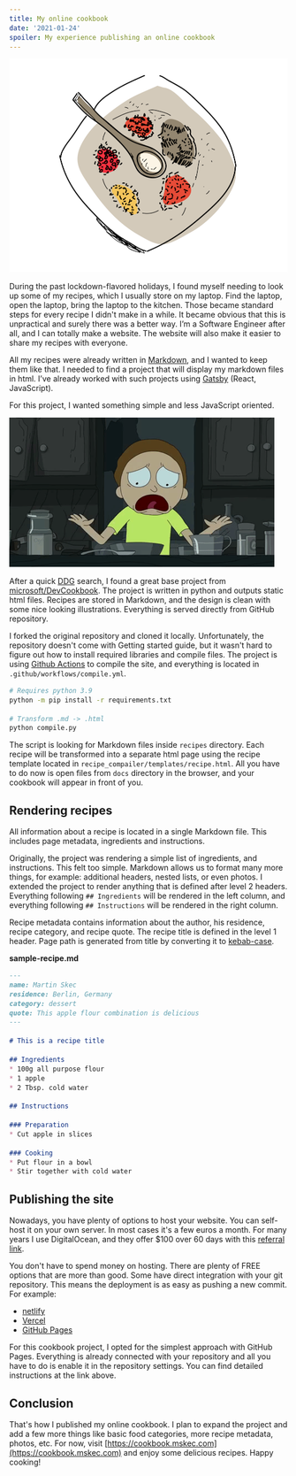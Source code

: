 ```yaml
---
title: My online cookbook
date: '2021-01-24'
spoiler: My experience publishing an online cookbook
---
```


![cookbook illustration](cookbook.png)

During the past lockdown-flavored holidays, I found myself needing to look up some of 
my recipes, which I usually store on my laptop. Find the laptop, open the laptop, bring 
the laptop to the kitchen. Those became standard steps for every recipe I didn't make
in a while. It became obvious that this is unpractical and surely there was a better 
way. I’m a Software Engineer after all, and I can totally make a website. The website
will also make it easier to share my recipes with everyone.

All my recipes were already written in [Markdown](https://en.wikipedia.org/wiki/Markdown),
and I wanted to keep them like that. I needed to find a project that will display my
markdown files in html. I’ve already worked with such projects using 
[Gatsby](https://www.gatsbyjs.com/) (React, JavaScript).

For this project, I wanted something simple and less JavaScript oriented. 

![search gif](search.gif)

After a quick [DDG](https://duckduckgo.com/?q=open+source+cookbook) search, I found a great 
base project from [microsoft/DevCookbook](https://github.com/microsoft/DevCookbook).
The project is written in python and outputs static html files. Recipes are stored in Markdown,
and the design is clean with some nice looking illustrations.
Everything is served directly from GitHub repository.

I forked the original repository and cloned it locally. Unfortunately, the repository
doesn't come with Getting started guide, but it wasn't hard to figure out how to
install required libraries and compile files. The project is using
[Github Actions](https://github.com/features/actions) to compile the site, 
and everything is located in `.github/workflows/compile.yml`.

```bash
# Requires python 3.9
python -m pip install -r requirements.txt

# Transform .md -> .html
python compile.py
```

The script is looking for Markdown files inside `recipes` directory. 
Each recipe will be transformed into a separate html page using the recipe 
template located in `recipe_compailer/templates/recipe.html`.
All you have to do now is open files from `docs` directory in the browser,
and your cookbook will appear in front of you.

## Rendering recipes

All information about a recipe is located in a single Markdown file. This includes
page metadata, ingredients and instructions.

Originally, the project was rendering a simple list of ingredients, and instructions.
This felt too simple. Markdown allows us to format many more things, for example:
additional headers, nested lists, or even photos.
I extended the project to render anything that is defined after level 2 headers.
Everything following `## Ingredients` will be rendered in the left column,
and everything following `## Instructions` will be rendered in the right column.

Recipe metadata contains information about the author, his residence, recipe category,
and recipe quote. The recipe title is defined in the level 1 header. Page path is 
generated from title by converting it to 
[kebab-case](https://en.wikipedia.org/wiki/Naming_convention_(programming)#Multiple-word_identifiers).

**sample-recipe.md**
```markdown 
---
name: Martin Skec
residence: Berlin, Germany
category: dessert
quote: This apple flour combination is delicious
---

# This is a recipe title

## Ingredients
* 100g all purpose flour
* 1 apple
* 2 Tbsp. cold water

## Instructions

### Preparation
* Cut apple in slices

### Cooking
* Put flour in a bowl
* Stir together with cold water
```

## Publishing the site

Nowadays, you have plenty of options to host your website. You can self-host it on your 
own server. In most cases it's a few euros a month. For many years I use DigitalOcean, 
and they offer $100 over 60 days with this [referral link](https://m.do.co/c/c393b642df65).

You don't have to spend money on hosting. There are plenty of FREE options that are more
than good. Some have direct integration with your git repository. This means the
deployment is as easy as pushing a new commit. For example:
* [netlify](https://app.netlify.com/)
* [Vercel](https://vercel.com/)
* [GitHub Pages](https://pages.github.com/)

For this cookbook project, I opted for the simplest approach with GitHub Pages.
Everything is already connected with your repository and all you have to do is enable it 
in the repository settings. You can find detailed instructions at the link above.

## Conclusion

That's how I published my online cookbook. I plan to expand the project and add a few
more things like basic food categories, more recipe metadata, photos, etc.
For now, visit [https://cookbook.mskec.com](https://cookbook.mskec.com) and enjoy some
delicious recipes. Happy cooking!
